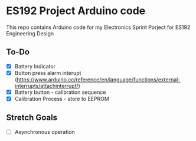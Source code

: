 # ES192 Project Arduino code

This repo contains Arduino code for my Electronics Sprint Porject for ES192 Engineering Design

## To-Do

- [x] Battery Indicator
- [x] Button press alarm interupt (https://www.arduino.cc/reference/en/language/functions/external-interrupts/attachinterrupt/)
- [x] Battery button - calibration sequence
- [x] Calibration Process - store to EEPROM

## Stretch Goals
- [ ] Asynchronous operation